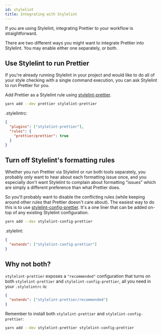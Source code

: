```yaml
---
id: stylelint
title: Integrating with Stylelint
---
```


If you are using Stylelint, integrating Prettier to your workflow is straightforward.

There are two different ways you might want to integrate Prettier into Stylelint. You may enable either one separately, or both.

## Use Stylelint to run Prettier

If you're already running Stylelint in your project and would like to do all of your style checking with a single command execution, you can ask Stylelint to run Prettier for you.

Add Prettier as a Stylelint rule using [stylelint-prettier](https://github.com/BPScott/stylelint-prettier).

```bash
yarn add --dev prettier stylelint-prettier
```

.stylelintrc:

```json
{
  "plugins": ["stylelint-prettier"],
  "rules": {
    "prettier/prettier": true
  }
}
```

## Turn off Stylelint's formatting rules

Whether you run Prettier via Stylelint or run both tools separately, you probably only want to hear about each formatting issue once, and you especially don't want Stylelint to complain about formatting "issues" which are simply a different preference than what Prettier does.

So you'll probably want to disable the conflicting rules (while keeping around other rules that Prettier doesn't care about). The easiest way to do this is to use [stylelint-config-prettier](https://github.com/prettier/stylelint-config-prettier). It's a one liner that can be added on-top of any existing Stylelint configuration.

```bash
yarn add --dev stylelint-config-prettier
```

.stylelint:

```json
{
  "extends": ["stylelint-config-prettier"]
}
```

## Why not both?

`stylelint-prettier` exposes a `"recommended"` configuration that turns on both `stylelint-prettier` and `stylelint-config-prettier`, all you need in your `.stylelintrc` is:

```json
{
  "extends": ["stylelint-prettier/recommended"]
}
```

Remember to install both `stylelint-prettier` and `stylelint-config-prettier`:

```bash
yarn add --dev stylelint-prettier stylelint-config-prettier
```
